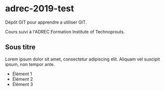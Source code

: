 # adrec-2019-test

Dépôt GIT pour apprendre a utiliser GIT.

Cours suivi à l'ADREC Formation Institute of Technoprouts.

## Sous titre

Lorem ipsum dolor sit amet, consectetur adipiscing elit. Aliquam vel suscipit ipsum, non tempor ante.

- Élément 1
- Élément 2
- Élément 3
